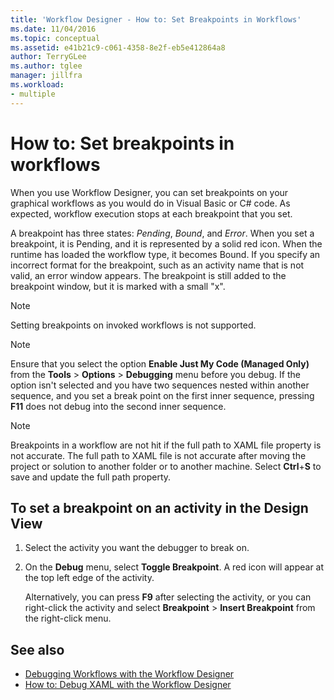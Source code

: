 ```yaml
---
title: 'Workflow Designer - How to: Set Breakpoints in Workflows'
ms.date: 11/04/2016
ms.topic: conceptual
ms.assetid: e41b21c9-c061-4358-8e2f-eb5e412864a8
author: TerryGLee
ms.author: tglee
manager: jillfra
ms.workload:
- multiple
---
```

# How to: Set breakpoints in workflows

When you use Workflow Designer, you can set breakpoints on your graphical workflows as you would do in Visual Basic or C# code. As expected, workflow execution stops at each breakpoint that you set.

A breakpoint has three states: *Pending*, *Bound*, and *Error*. When you set a breakpoint, it is Pending, and it is represented by a solid red icon. When the runtime has loaded the workflow type, it becomes Bound. If you specify an incorrect format for the breakpoint, such as an activity name that is not valid, an error window appears. The breakpoint is still added to the breakpoint window, but it is marked with a small "x".

> [!NOTE]
> Setting breakpoints on invoked workflows is not supported.

> [!NOTE]
> Ensure that you select the option **Enable Just My Code (Managed Only)** from the **Tools** > **Options** > **Debugging** menu before you debug. If the option isn't selected and you have two sequences nested within another sequence, and you set a break point on the first inner sequence, pressing **F11** does not debug into the second inner sequence.

> [!NOTE]
> Breakpoints in a workflow are not hit if the full path to XAML file property is not accurate. The full path to XAML file is not accurate after moving the project or solution to another folder or to another machine. Select **Ctrl**+**S** to save and update the full path property.

## To set a breakpoint on an activity in the Design View

1. Select the activity you want the debugger to break on.

2. On the **Debug** menu, select **Toggle Breakpoint**. A red icon will appear at the top left edge of the activity.

   Alternatively, you can press **F9** after selecting the activity, or you can right-click the activity and select **Breakpoint** > **Insert Breakpoint** from the right-click menu.

## See also

- [Debugging Workflows with the Workflow Designer](../workflow-designer/debugging-workflows-with-the-workflow-designer.md)
- [How to: Debug XAML with the Workflow Designer](../workflow-designer/how-to-debug-xaml-with-the-workflow-designer.md)
